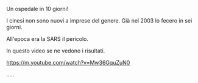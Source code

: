 



Un ospedale in 10 giorni!

I cinesi non sono nuovi a imprese del genere.
Già nel 2003 lo fecero in sei giorni. 

All'epoca era la SARS il pericolo.

In questo video se ne vedono i risultati.

https://m.youtube.com/watch?v=Mw36GquZuN0


.....
